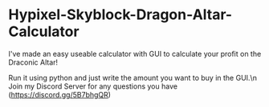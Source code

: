 # Hypixel-Skyblock-Dragon-Altar-Calculator
I've made an easy useable calculator with GUI to calculate your profit on the Draconic Altar!

Run it using python and just write the amount you want to buy in the GUI.\n
Join my Discord Server for any questions you have (https://discord.gg/5B7bhgQR)
